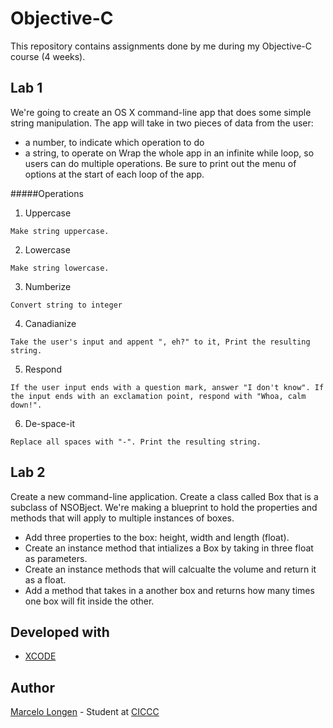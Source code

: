 # Objective-C

This repository contains assignments done by me during my Objective-C course (4 weeks).

## Lab 1

We're going to create an OS X command-line app that does some simple string manipulation. The app will take in two pieces of data from the user:
- a number, to indicate which operation to do
- a string, to operate on
Wrap the whole app in an infinite while loop, so users can do multiple operations. Be sure to print out the menu of options at the start of each loop of the app.

#####Operations
1. Uppercase
```
Make string uppercase.
```
2. Lowercase
```
Make string lowercase.
```
3. Numberize
```
Convert string to integer
```
4. Canadianize
```
Take the user's input and appent ", eh?" to it, Print the resulting string.
```
5. Respond
```
If the user input ends with a question mark, answer "I don't know". If the input ends with an exclamation point, respond with "Whoa, calm down!".
```
6. De-space-it
```
Replace all spaces with "-". Print the resulting string.
```

## Lab 2

Create a new command-line application. Create a class called Box that is a subclass of NSOBject. We're making a blueprint to hold the properties and methods that will apply to multiple instances of boxes.
- Add three properties to the box: height, width and length (float).
- Create an instance method that intializes a Box by taking in three float as parameters.
- Create an instance methods that will calcualte the volume and return it as a float.
- Add a method that takes in a another box and returns how many times one box will fit inside the other.





## Developed with

* [XCODE](https://developer.apple.com/xcode/)

## Author

[Marcelo Longen](http://www.marcelolongen.com) - Student at [CICCC](http://www.ciccc.ca)